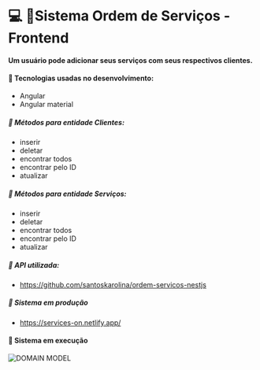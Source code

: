 # :computer: :pushpin:Sistema Ordem de Serviços - Frontend 

#### Um usuário pode adicionar seus serviços com seus respectivos clientes.

#### :small_blue_diamond: Tecnologias usadas no desenvolvimento:
- Angular
- Angular material

##### :small_blue_diamond: Métodos para entidade Clientes:
- inserir
- deletar
- encontrar todos
- encontrar pelo ID
- atualizar

##### :small_blue_diamond: Métodos para entidade Serviços:
- inserir
- deletar
- encontrar todos
- encontrar pelo ID
- atualizar

##### :small_blue_diamond: API utilizada:
- https://github.com/santoskarolina/ordem-servicos-nestjs

##### :small_blue_diamond: Sistema em produção
- https://services-on.netlify.app/

#### :small_blue_diamond: Sistema em execução
![DOMAIN MODEL](https://github.com/santoskarolina/html/blob/main/html/services-on.gif)
